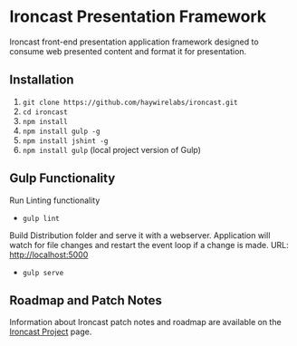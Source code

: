 Ironcast Presentation Framework
===============================

Ironcast front-end presentation application framework designed to consume web presented content and format it for presentation.

Installation
------------

1. ```git clone https://github.com/haywirelabs/ironcast.git```
2. ```cd ironcast```
3. ```npm install```
4. ```npm install gulp -g```
5. ```npm install jshint -g```
6. ```npm install gulp``` (local project version of Gulp)

Gulp Functionality
------------------

Run Linting functionality
  - ```gulp lint```

Build Distribution folder and serve it with a webserver.  Application will watch for file changes and restart the event loop if a change is made.
URL: [http://localhost:5000](http://localhost:5000)
  - ```gulp serve```

Roadmap and Patch Notes
-----------------------

Information about Ironcast patch notes and roadmap are available on the [Ironcast Project](https://confluence.zenimaxonline.com:8444/display/services/POC+Project+-+Ironcast) page.